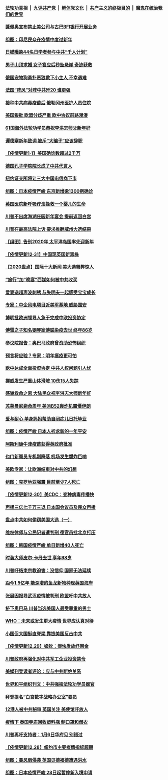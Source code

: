 

####  [法轮功真相](../../../../basic/blob/master/README.md?t=01020831) &nbsp;|&nbsp; [九评共产党](../../../../9ping.md/blob/master/README.md?t=01020831) &nbsp;|&nbsp; [解体党文化](../../../../jtdwh.md/blob/master/README.md?t=01020831)  &nbsp;|&nbsp; [共产主义的终极目的](../../../../gczydzjmd.md/blob/master/README.md?t=01020831) &nbsp;|&nbsp; [魔鬼在统治我们的世界](../../../../mgztzwmdsj.md/blob/master/README.md?t=01020831) 

#### [蓬佩奥宣布禁止美公司与古巴BFI银行开展业务](../pages/nsc418/n12660910.md?t=01020831) 

#### [组图：印尼民众在疫情中度过新年](../pages/nsc418/n12659502.md?t=01020831) 

#### [日媒曝逾44名日学者参与中共“千人计划”](../pages/nsc418/n12660743.md?t=01020831) 

#### [男子山顶求婚 女子答应后秒坠悬崖 奇迹获救](../pages/nsc418/n12660047.md?t=01020831) 

#### [俄国宠物狗勇扑恶狼救下小主人 不幸遇难](../pages/nsc418/n12658994.md?t=01020831) 

#### [法国“阵风”对阵中共歼20 谁更强](../pages/nsc418/n12657234.md?t=01020831) 

#### [接种中共病毒疫苗后 俄勒冈州医护人员住院](../pages/nsc418/n12660019.md?t=01020831) 

#### [美国狠批 欧盟分歧严重 欧中协议前路漫漫](../pages/nsc418/n12659924.md?t=01020831) 

#### [61国海外法轮功学员恭祝李洪志师父新年好](../pages/nsc418/n12642622.md?t=01020831) 

#### [谭德塞新年致词 被斥“大骗子”应该辞职](../pages/nsc418/n12659892.md?t=01020831) 

#### [【疫情更新1·1】美国确诊数超过2千万](../pages/nsc418/n12659462.md?t=01020831) 

#### [德国孔子学院院长成了中共代言人](../pages/nsc418/n12566036.md?t=01020831) 

#### [纽约证交所将让三大中国电信商下市](../pages/nsc418/n12658992.md?t=01020831) 

#### [组图：日本疫情严峻 东京新增逾1300例确诊](../pages/nsc418/n12657159.md?t=01020831) 

#### [英国医院新呼吸疗法挽救一个婴儿的生命](../pages/nsc418/n12657552.md?t=01020831) 

#### [川普不出席海湖庄园新年宴会 提前返回白宫](../pages/nsc418/n12657832.md?t=01020831) 

#### [川普在最高法院上诉 要求推翻威州大选结果](../pages/nsc418/n12657758.md?t=01020831) 

#### [【组图】告别2020年 太平洋岛国率先迎新年](../pages/nsc418/n12657382.md?t=01020831) 

#### [【疫情更新12·31】中国现英国新毒株](../pages/nsc418/n12656978.md?t=01020831) 

#### [【2020盘点】国际十大新闻 美大选舞弊惊人](../pages/nsc418/n12652859.md?t=01020831) 

#### [“旅行”加“晚宴”西媒如何被中共收买](../pages/nsc418/n12657410.md?t=01020831) 

#### [爱妻送超声波刺绣 与失明夫一起感受宝宝成长](../pages/nsc418/n12656035.md?t=01020831) 

#### [专家：中企风电项目近美军基地 威胁国安](../pages/nsc418/n12656876.md?t=01020831) 

#### [博明批欧洲领导人急于完成中欧投资协定](../pages/nsc418/n12655948.md?t=01020831) 

#### [傅雷之子知名钢琴家傅聪染疫去世 终年86岁](../pages/nsc418/n12656559.md?t=01020831) 

#### [参议院报告：奥巴马政府曾资助恐怖组织](../pages/nsc418/n12656363.md?t=01020831) 

#### [预言将应验？专家：明年瘟疫更可怕](../pages/nsc418/n12655894.md?t=01020831) 

#### [欧中达成全面投资协定 中共人权问题引人忧](../pages/nsc418/n12655690.md?t=01020831) 

#### [挪威发生严重山体滑坡 10伤15人失踪](../pages/nsc418/n12655466.md?t=01020831) 

#### [感谢救命之恩 大陆民众祝李洪志大师新年好](../pages/nsc418/n12654344.md?t=01020831) 

#### [苏莱曼尼毙命周年 美派B52轰炸机震慑伊朗](../pages/nsc418/n12655277.md?t=01020831) 

#### [爱与耐心 单身妈妈帮助自闭症儿日托毕业](../pages/nsc418/n12654609.md?t=01020831) 

#### [组图：疫情严峻 日本人祈求新的一年平安](../pages/nsc418/n12654524.md?t=01020831) 

#### [阿斯利康牛津疫苗获得英政府批准](../pages/nsc418/n12654906.md?t=01020831) 

#### [也门新阁员专机刚降落 机场发生爆炸巨响](../pages/nsc418/n12654669.md?t=01020831) 

#### [美欧专家：让欧洲结束对中共的幻想](../pages/nsc418/n12652921.md?t=01020831) 

#### [组图：克罗地亚强震 目前至少7人死亡](../pages/nsc418/n12654494.md?t=01020831) 

#### [【疫情更新12·30】美CDC：变种病毒传播快](../pages/nsc418/n12654235.md?t=01020831) 

#### [声援三亿七千万三退 日本国会议员及民众声援](../pages/nsc418/n12654171.md?t=01020831) 

#### [盘点中共如何偷窃美国大选（一）](../pages/nsc418/n12652922.md?t=01020831) 

#### [维权律师与公民记者遭判刑 德官员批北京打压](../pages/nsc418/n12653274.md?t=01020831) 

#### [组图：韩国疫情严峻 单日新增40人死亡](../pages/nsc418/n12651583.md?t=01020831) 

#### [时装大师皮尔‧卡丹去世 享年98岁](../pages/nsc418/n12652430.md?t=01020831) 

#### [川普吁结束宗教迫害：没信仰 国家无法延续](../pages/nsc418/n12652417.md?t=01020831) 

#### [距今1.5亿年 能深潜的鱼龙新物种现英国海岸](../pages/nsc418/n12651343.md?t=01020831) 

#### [张展因报导武汉疫情被判刑 欧盟吁中共放人](../pages/nsc418/n12652262.md?t=01020831) 

#### [挤下奥巴马 川普当选美国人最受尊重的男士](../pages/nsc418/n12652274.md?t=01020831) 

#### [WHO：未来或发生更大疫情 世界应认真对待](../pages/nsc418/n12651844.md?t=01020831) 

#### [小国促大国挺直脊梁 靠拢美国反击中共](../pages/nsc418/n12650873.md?t=01020831) 

#### [【疫情更新12.29】姆钦：很快发放纾困金](../pages/nsc418/n12651589.md?t=01020831) 

#### [川普政府再强化对中共军工企业投资禁令](../pages/nsc418/n12650967.md?t=01020831) 

#### [美媒刊登读者评论：应与中共断绝关系](../pages/nsc418/n12650962.md?t=01020831) 

#### [世界和平组织刊文：中共强摘法轮功学员器官](../pages/nsc418/n12650258.md?t=01020831) 

#### [拜登提名“白宫数字战略办公室”要员](../pages/nsc418/n12650068.md?t=01020831) 

#### [12港人被中共秘审 英国关注 美使馆吁放人](../pages/nsc418/n12649997.md?t=01020831) 

#### [疫情下 泰国寺庙回收塑料瓶 制口罩和僧衣](../pages/nsc418/n12649578.md?t=01020831) 

#### [川普再吁支持者：1月6日华府见 别错过](../pages/nsc418/n12649868.md?t=01020831) 

#### [【疫情更新12.28】纽约市主要疫情指标超期](../pages/nsc418/n12649253.md?t=01020831) 

#### [组图：暴风雨侵袭 英国贝德福德遭遇洪水](../pages/nsc418/n12649137.md?t=01020831) 

#### [组图：日本疫情严峻 28日起暂停新入境申请](../pages/nsc418/n12648750.md?t=01020831) 

